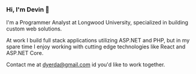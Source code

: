 ### Hi, I'm Devin 👋

I'm a Programmer Analyst at Longwood University, specialized in building custom web solutions.

At work I build full stack applications utilizing ASP.NET and PHP, but in my spare time I enjoy working with cutting edge technologies like React and ASP.NET Core. 

Contact me at [dyerda@gmail.com](mailto:dyerda112@gmail.com) id you'd like to work together.
